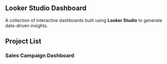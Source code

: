 ## Looker Studio Dashboard
A collection of interactive dashboards built using **Looker Studio** to generate data-driven insights. 

## Project List
### **Sales Campaign Dashboard**

